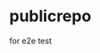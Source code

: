 # publicrepo
for e2e test
















































































































































































































































































































































































































































































































































































































































































































































































































































































































































































































